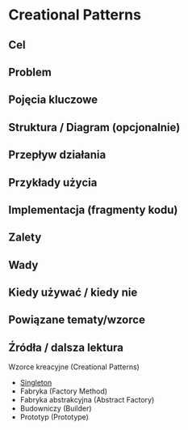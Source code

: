 # Creational Patterns

## Cel

## Problem

## Pojęcia kluczowe

## Struktura / Diagram (opcjonalnie)

## Przepływ działania

## Przykłady użycia

## Implementacja (fragmenty kodu)

## Zalety

## Wady

## Kiedy używać / kiedy nie

## Powiązane tematy/wzorce

## Źródła / dalsza lektura


Wzorce kreacyjne (Creational Patterns)
   - [Singleton](Singleton_Pattern.md)
   - Fabryka (Factory Method)
   - Fabryka abstrakcyjna (Abstract Factory)
   - Budowniczy (Builder)
   - Prototyp (Prototype)